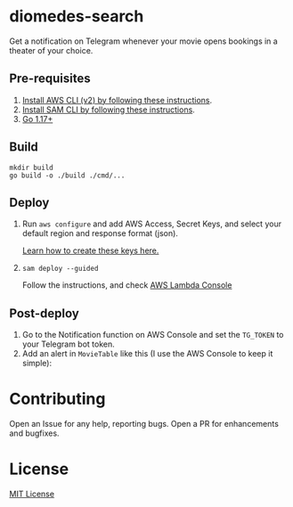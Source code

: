 # diomedes-search

Get a notification on Telegram whenever your movie opens bookings in a theater of your choice.

## Pre-requisites

1. [Install AWS CLI (v2) by following these instructions](https://docs.aws.amazon.com/cli/latest/userguide/getting-started-install.html).
2. [Install SAM CLI by following these instructions](https://docs.aws.amazon.com/serverless-application-model/latest/developerguide/serverless-sam-cli-install.html).
3. [Go 1.17+](https://go.dev/dl/)

## Build

```
mkdir build
go build -o ./build ./cmd/...
```

## Deploy

1. Run `aws configure` and add AWS Access, Secret Keys, and select your default region and response format (json).

   [Learn how to create these keys here.](https://docs.aws.amazon.com/IAM/latest/UserGuide/getting-started_create-admin-group.html)

2. `sam deploy --guided`

   Follow the instructions, and check [AWS Lambda Console](https://console.aws.amazon.com/lambda)

## Post-deploy

1. Go to the Notification function on AWS Console and set the `TG_TOKEN` to your Telegram bot token.
2. Add an alert in `MovieTable` like this (I use the AWS Console to keep it simple):
   <image here>

# Contributing

Open an Issue for any help, reporting bugs.
Open a PR for enhancements and bugfixes.

# License

[MIT License](LICENSE.md)

